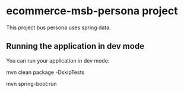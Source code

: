 # ecommerce-msb-persona project

This project bus persona uses spring data.

## Running the application in dev mode

You can run your application in dev mode:

mvn clean package -DskipTests

mvn spring-boot:run
